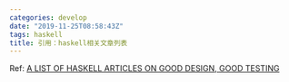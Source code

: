 ```yaml
---
categories: develop
date: "2019-11-25T08:58:43Z"
tags: haskell
title: 引用：haskell相关文章列表
---
```


Ref: [A LIST OF HASKELL ARTICLES ON GOOD DESIGN, GOOD TESTING](https://www.williamyaoh.com/posts/2019-11-24-design-and-testing-articles.html)
<!--more-->

